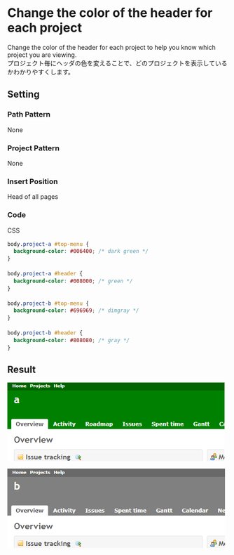 # Change the color of the header for each project

Change the color of the header for each project to help you know which project you are viewing.  
プロジェクト毎にヘッダの色を変えることで、どのプロジェクトを表示しているかわかりやすくします。

## Setting

### Path Pattern

None

### Project Pattern

None

### Insert Position

Head of all pages
<!-- 
Head of all pages
Bottom of issue form
Bottom of issue detail
Bottom of all pages
-->

### Code

CSS
<!--
JavaScript
CSS
HTML
-->

```css
body.project-a #top-menu {
  background-color: #006400; /* dark green */
}
 
body.project-a #header {
  background-color: #008000; /* green */
}

body.project-b #top-menu {
  background-color: #696969; /* dimgray */
}
 
body.project-b #header {
  background-color: #808080; /* gray */
}
```

## Result

![project-a](./result1.png)

![project-b](./result2.png)